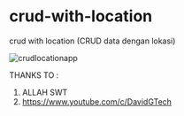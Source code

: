# crud-with-location
crud with location (CRUD data dengan lokasi)

![crudlocationapp](https://user-images.githubusercontent.com/57186921/163323861-f3a7971c-2de5-43a7-8228-039a4bfbe6a9.png)

THANKS TO : 

1. ALLAH SWT
2. https://www.youtube.com/c/DavidGTech
